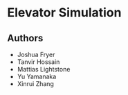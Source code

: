 # Elevator Simulation

## Authors
- Joshua Fryer
- Tanvir Hossain
- Mattias Lightstone
- Yu Yamanaka
- Xinrui Zhang
